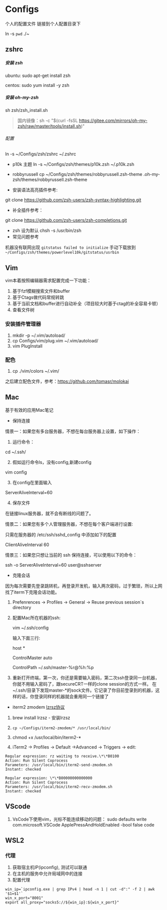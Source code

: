 # Configs
个人的配置文件
链接到个人配置目录下

ln -s `pwd` ./~

## zshrc


##### 安装 zsh
ubuntu: sudo apt-get install zsh

centos: sudo yum install -y zsh

##### 安装 oh-my-zsh
sh zsh/zsh_install.sh
> 国内镜像：sh -c "$(curl -fsSL https://gitee.com/mirrors/oh-my-zsh/raw/master/tools/install.sh)"

###### 配置
ln -s ~/Configs/zsh/zshrc ~/.zshrc
- p10k 主题
ln -s ~/Configs/zsh/themes/p10k.zsh ~/.p10k.zsh
- robbyrussell
cp ~/Configs/zsh/themes/robbyrussell.zsh-theme .oh-my-zsh/themes/robbyrussell.zsh-theme

- 安装语法高亮插件参考:

git clone https://github.com/zsh-users/zsh-syntax-highlighting.git 

- 补全插件参考：

git clone https://github.com/zsh-users/zsh-completions.git

- zsh 设为默认
chsh -s /usr/bin/zsh
- 常见问题参考

机器没有联网出现 ```gitstatus failed to initialize```
手动下载放到```~/Configs/zsh/themes/powerlevel10k/gitstatus/usrbin```

## Vim

vim本着按照编辑器需求配置完成一下功能：
1. 基于fzf模糊搜索文件和buffer
2. 基于Ctags做代码常规转跳
3. 基于当前文档和buffer进行自动补全（项目较大时基于ctag的补全容易卡顿）
4. 查看文件树
### 安装插件管理器
1. mkdir -p ~/.vim/autoload/
2. cp Configs/vim/plug.vim ~/.vim/autoload/
3. vim PlugInstall
 
### 配色
1. cp ./vim/colors ~/.vim/

之后建立配色文件，参考：https://github.com/tomasr/molokai

## Mac
基于有效的应用Mac笔记

- 保持连接

情景一：如果您有多台服务器，不想在每台服务器上设置，如下操作：

1. 运行命令：

cd ~/.ssh/

2. 假如运行命令ls，没有config,新建config

vim config

3. 在config在里面输入

ServerAliveInterval=60

4. 保存文件

在链接linux服务器，就不会有断线的问题了。

情景二：如果您有多个人管理服务器，不想在每个客户端进行设置:

只需在服务器的 /etc/ssh/sshd_config 中添加如下的配置

ClientAliveInterval 60

情景三：如果您只想让当前的 ssh 保持连接，可以使用以下的命令：

ssh -o ServerAliveInterval=60 user@sshserver

- 克隆会话

因为每次需要先登录跳转机，再登录开发机，输入两次密码，过于繁琐，所以上网找了iterm下克隆会话功能。

1. Prefenrences -> Profiles -> General -> Reuse previous session`s directory

2. 配置Mac所在机器的ssh:

    vim ~/.ssh/config
    
    输入下面三行:
    
    host *
    
    ControlMaster auto
    
    ControlPath ~/.ssh/master-%r@%h:%p
    
3. 重新打开终端，第一次，你还是需要输入密码，第二次ssh登录同一台机器，你就不用输入密码了，跟secureCRT一样的clone session的方式一样。 
在~/.ssh/目录下发现master-*的sock文件。它记录了你目前登录到的机器，这样的话，你登录同样的机器就会重用同一个链接了

- iterm2 zmodem [lzrsz协议](https://ohse.de/uwe/software/lrzsz.html)

1. brew install lrzsz  - 安装lrzsz

2. ```cp ~/Configs/iterm2-zmodem/* /usr/local/bin/```

3. chmod +x /usr/local/bin/iterm2-*

4. iTerm2 -> Profiles -> Default ->Advanced -> Triggers -> edit:

```
Regular expression: rz waiting to receive.\*\*B0100
Action: Run Silent Coprocess
Parameters: /usr/local/bin/iterm2-send-zmodem.sh
Instant: checked

Regular expression: \*\*B00000000000000
Action: Run Silent Coprocess
Parameters: /usr/local/bin/iterm2-recv-zmodem.sh
Instant: checked
```

## VScode
1. VsCode下使用vim，光标不能连续移动的问题：
sudo defaults write com.microsoft.VSCode ApplePressAndHoldEnabled -bool false
code

## WSL2
### 代理
1. 获取宿主机IP(ipconfig), 测试可以联通
2. 在主机的服务中允许局域网中的连接
3. 配置代理
```
win_ip=`ipconfig.exe | grep IPv4 | head -n 1 | cut -d":" -f 2 | awk '$1=$1'`
win_x_port="8001"
export all_proxy="socks5://${win_ip}:${win_x_port}"
```
